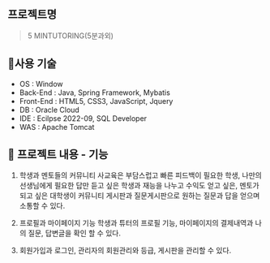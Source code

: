 
## 프로젝트명

>5 MINTUTORING(5분과외)

## :pushpin:사용 기술

- OS : Window
- Back-End : Java, Spring Framework, Mybatis 
- Front-End : HTML5, CSS3, JavaScript, Jquery
- DB : Oracle Cloud
- IDE : Ecilpse 2022-09, SQL Developer 
- WAS : Apache Tomcat

## :pushpin: 프로젝트 내용 - 기능 
1. 학생과 멘토들의 커뮤니티 
사교육은 부담스럽고 빠른 피드백이 필요한 학생, 나만의 선생님에게 필요한 답만 듣고 싶은 학생과
재능을 나누고 수익도 얻고 싶은, 멘토가 되고 싶은 대학생이 커뮤니티 게시판과 질문게시판으로 
원하는 질문과 답을 얻으며 소통할 수 있다.

2. 프로필과 마이페이지 기능 
학생과 튜터의 프로필 기능, 마이페이지의 결제내역과 나의 질문, 답변글을 확인 할 수 있다. 

3. 회원가입과 로그인, 관리자의 회원관리와 등급, 게시판을 관리할 수 있다. 
